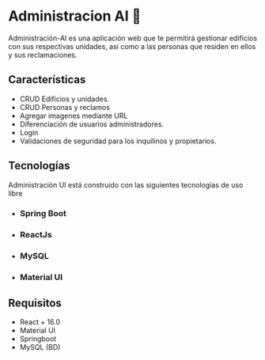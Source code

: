 # Administracion AI 🏢

Administración-AI es una aplicación web que te permitirá gestionar edificios con sus respectivas unidades, así como a las personas que residen en ellos y sus reclamaciones.

## Características

- CRUD Edificios y unidades.
- CRUD Personas y reclamos
- Agregar imagenes mediante URL
- Diferenciación de usuarios administradores.
- Login
- Validaciones de seguridad para los inquilinos y propietarios.

## Tecnologías

Administración UI está construido con las siguientes tecnologías de uso libre
- ### Spring Boot
- ### ReactJs
- ### MySQL
- ### Material UI

## Requisitos

-   React + 16.0
-   Material UI
-   Springboot 
-   MySQL (BD)
